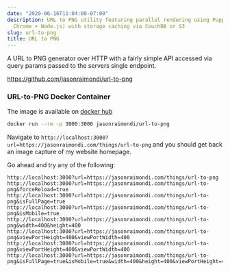 ```yaml
---
date: "2020-06-16T11:04:00-07:00"
description: URL to PNG utility featuring parallel rendering using Puppeteer (Headless
  Chrome + Node.js) with storage caching via CouchDB or S3
slug: url-to-png
title: URL to PNG
---
```


A URL to PNG generator over HTTP with a fairly simple API accessed via query params passed to the servers single endpoint.

https://github.com/jasonraimondi/url-to-png


### URL-to-PNG Docker Container

The image is available on [docker hub](https://hub.docker.com/r/jasonraimondi/url-to-png/)

```bash
docker run --rm -p 3000:3000 jasonraimondi/url-to-png
```

Navigate to `http://localhost:3000?url=https://jasonraimondi.com/things/url-to-png` and you should get back an image capture of my website homepage.

Go ahead and try any of the following:

```
http://localhost:3000?url=https://jasonraimondi.com/things/url-to-png
http://localhost:3000?url=https://jasonraimondi.com/things/url-to-png&forceReload=true
http://localhost:3000?url=https://jasonraimondi.com/things/url-to-png&isFullPage=true
http://localhost:3000?url=https://jasonraimondi.com/things/url-to-png&isMobile=true
http://localhost:3000?url=https://jasonraimondi.com/things/url-to-png&width=400&height=400
http://localhost:3000?url=https://jasonraimondi.com/things/url-to-png&viewPortHeight=400&viewPortWidth=400
http://localhost:3000?url=https://jasonraimondi.com/things/url-to-png&viewPortHeight=400&viewPortWidth=400
http://localhost:3000?url=https://jasonraimondi.com/things/url-to-png&isFullPage=true&isMobile=true&width=400&height=400&viewPortHeight=400&viewPortWidth=400
```
